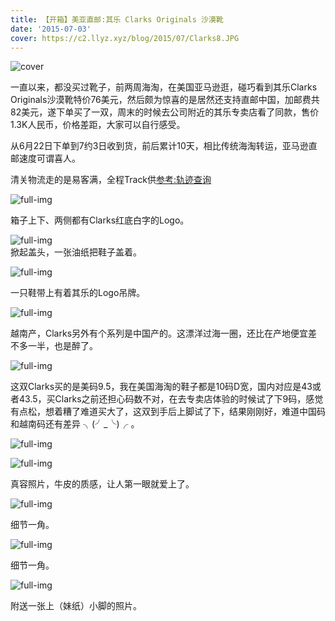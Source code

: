 ```yaml
---
title: 【开箱】美亚直邮:其乐 Clarks Originals 沙漠靴
date: '2015-07-03'
cover: https://c2.llyz.xyz/blog/2015/07/Clarks8.JPG
---
```


![cover](https://c2.llyz.xyz/blog/2015/07/Clarks8.JPG)

一直以来，都没买过靴子，前两周海淘，在美国亚马逊逛，碰巧看到其乐Clarks Originals沙漠靴特价76美元，然后颇为惊喜的是居然还支持直邮中国，加邮费共82美元，遂下单买了一双，周末的时候去公司附近的其乐专卖店看了同款，售价1.3K人民币，价格差距，大家可以自行感受。

从6月22日下单到7约3日收到货，前后累计10天，相比传统海淘转运，亚马逊直邮速度可谓喜人。

清关物流走的是易客满，全程Track供[参考:轨迹查询](https://www.ecmsglobal.com/oms/showtracking?trackingno=APEJFK1010123422&lang=zh)

![full-img](https://c2.llyz.xyz/blog/2015/07/Clarks11.JPG)

箱子上下、两侧都有Clarks红底白字的Logo。

![full-img](https://c2.llyz.xyz/blog/2015/07/Clarks10.JPG)  
掀起盖头，一张油纸把鞋子盖着。

![full-img](https://c2.llyz.xyz/blog/2015/07/Clarks9.JPG)

一只鞋带上有着其乐的Logo吊牌。

![full-img](https://c2.llyz.xyz/blog/2015/07/Clarks3.JPG)

越南产，Clarks另外有个系列是中国产的。这漂洋过海一圈，还比在产地便宜差不多一半，也是醉了。

![full-img](https://c2.llyz.xyz/blog/2015/07/Clarks7.JPG)

这双Clarks买的是美码9.5，我在美国海淘的鞋子都是10码D宽，国内对应是43或者43.5，买Clarks之前还担心码数不对，在去专卖店体验的时候试了下9码，感觉有点松，想着糟了难道买大了，这双到手后上脚试了下，结果刚刚好，难道中国码和越南码还有差异 ╮(╯\_╰)╭ 。

![full-img](https://c2.llyz.xyz/blog/2015/07/Clarks4.JPG)

![full-img](https://c2.llyz.xyz/blog/2015/07/Clarks8.JPG)

真容照片，牛皮的质感，让人第一眼就爱上了。

![full-img](https://c2.llyz.xyz/blog/2015/07/Clarks5.JPG)

细节一角。

![full-img](https://c2.llyz.xyz/blog/2015/07/Clarks6.JPG)

细节一角。

![full-img](https://c2.llyz.xyz/blog/2015/07/Clarks2m.JPG)

附送一张上（妹纸）小脚的照片。
